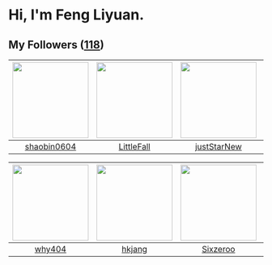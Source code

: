 # Hi, I'm Feng Liyuan.

## My Followers ([118](https://github.com/SunRunAway?tab=followers))

| <img src="https://avatars.githubusercontent.com/u/10383?v=4" width="150" height="150" /> | <img src="https://avatars.githubusercontent.com/u/30543181?v=4" width="150" height="150" /> | <img src="https://avatars.githubusercontent.com/u/18233711?v=4" width="150" height="150" /> | <img src="https://avatars.githubusercontent.com/u/11855957?v=4" width="150" height="150" /> |
| :--------------------------------------------------------------------------------------: | :-----------------------------------------------------------------------------------------: | :-----------------------------------------------------------------------------------------: | :-----------------------------------------------------------------------------------------: |
|                       [shaobin0604](https://github.com/shaobin0604)                      |                         [LittleFall](https://github.com/LittleFall)                         |                        [justStarNew](https://github.com/justStarNew)                        |                       [fatsheep9146](https://github.com/fatsheep9146)                       |

| <img src="https://avatars.githubusercontent.com/u/35111?v=4" width="150" height="150" /> | <img src="https://avatars.githubusercontent.com/u/3069493?v=4" width="150" height="150" /> | <img src="https://avatars.githubusercontent.com/u/20949383?v=4" width="150" height="150" /> | <img src="https://avatars.githubusercontent.com/u/1457382?v=4" width="150" height="150" /> |
| :--------------------------------------------------------------------------------------: | :----------------------------------------------------------------------------------------: | :-----------------------------------------------------------------------------------------: | :----------------------------------------------------------------------------------------: |
|                            [why404](https://github.com/why404)                           |                             [hkjang](https://github.com/hkjang)                            |                           [Sixzeroo](https://github.com/Sixzeroo)                           |                         [lintianzhi](https://github.com/lintianzhi)                        |